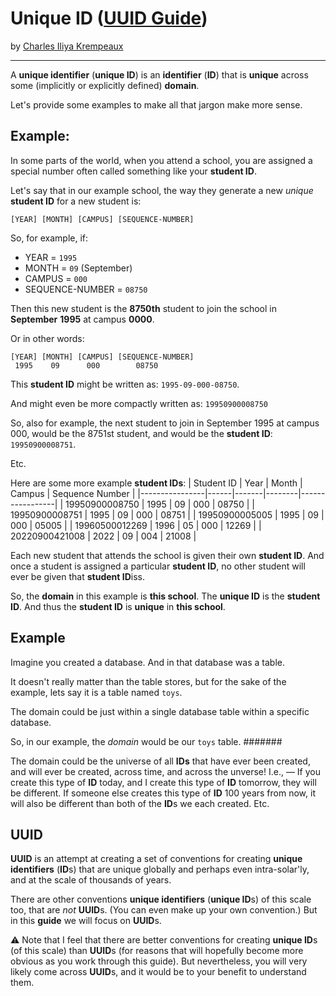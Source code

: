 # Unique ID ([UUID Guide](../../README.md))

by [Charles Iliya Krempeaux](http://changelog.ca/)

---

A **unique identifier** (**unique ID**) is an **identifier** (**ID**) that is **unique** across some (implicitly or explicitly defined) **domain**.

Let's provide some examples to make all that jargon make more sense.

## Example: 

In some parts of the world, when you attend a school, you are assigned a special number often called something like your **student ID**.

Let's say that in our example school, the way they generate a new _unique_ **student ID** for a new student is:
```
[YEAR] [MONTH] [CAMPUS] [SEQUENCE-NUMBER]
```

So, for example, if:

* YEAR = `1995`
* MONTH = `09` (September)
* CAMPUS = `000`
* SEQUENCE-NUMBER = `08750`

Then this new student is the **8750th** student to join the school in **September** **1995** at campus **0000**.

Or in other words:
```
[YEAR] [MONTH] [CAMPUS] [SEQUENCE-NUMBER]
 1995    09      000        08750
```

This **student ID** might be written as: `1995-09-000-08750`.

And might even be more compactly written as: `19950900008750`

So, also for example, the next student to join in September 1995 at campus 000, would be the 8751st student, and would be the **student ID**: `19950900008751`.

Etc.

Here are some more example **student IDs**:
| Student ID     | Year | Month | Campus | Sequence Number |
|----------------|------|-------|--------|-----------------|
| 19950900008750 | 1995 | 09    | 000    | 08750           |
| 19950900008751 | 1995 | 09    | 000    | 08751           |
| 19950900005005 | 1995 | 09    | 000    | 05005           |
| 19960500012269 | 1996 | 05    | 000    | 12269           |
| 20220900421008 | 2022 | 09    | 004    | 21008           |


Each new student that attends the school is given their own **student ID**.
And once a student is assigned a particular **student ID**, no other student will ever be given that **student ID**iss.

So, the **domain** in this example is **this school**.
The **unique ID** is the **student ID**.
And thus the **student ID** is **unique** in **this school**.

## Example

Imagine you created a database.
And in that database was a table.

It doesn't really matter than the table stores, but for the sake of the example, lets say it is a table named `toys`.

The domain could be just within a single database table within a specific database.

So, in our example, the _domain_ would be our `toys` table.
#######

The domain could be the universe of all **IDs** that have ever been created, and will ever be created, across time, and across the unverse!
I.e., —
If you create this type of **ID** today, and I create this type of **ID** tomorrow, they will be different.
If someone else creates this type of **ID** 100 years from now, it will also be different than both of the **ID**s we each created.
Etc.

## UUID

**UUID** is an attempt at creating a set of conventions for creating **unique identifiers** (**ID**s) that are unique globally and perhaps even intra-solar'ly, and at the scale of thousands of years.

There are other conventions **unique identifiers** (**unique ID**s) of this scale too, that are _not_ **UUID**s.
(You can even make up your own convention.) 
But in this **guide** we will focus on **UUID**s.


⚠️ Note that I feel that there are better conventions for creating **unique ID**s (of this scale) than **UUID**s (for reasons that will hopefully become more obvious as you work through this guide). But nevertheless, you will very likely come across **UUID**s, and it would be to your benefit to understand them.
